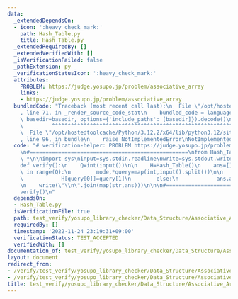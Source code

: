 ```yaml
---
data:
  _extendedDependsOn:
  - icon: ':heavy_check_mark:'
    path: Hash_Table.py
    title: Hash_Table.py
  _extendedRequiredBy: []
  _extendedVerifiedWith: []
  _isVerificationFailed: false
  _pathExtension: py
  _verificationStatusIcon: ':heavy_check_mark:'
  attributes:
    PROBLEM: https://judge.yosupo.jp/problem/associative_array
    links:
    - https://judge.yosupo.jp/problem/associative_array
  bundledCode: "Traceback (most recent call last):\n  File \"/opt/hostedtoolcache/Python/3.12.2/x64/lib/python3.12/site-packages/onlinejudge_verify/documentation/build.py\"\
    , line 71, in _render_source_code_stat\n    bundled_code = language.bundle(stat.path,\
    \ basedir=basedir, options={'include_paths': [basedir]}).decode()\n          \
    \         ^^^^^^^^^^^^^^^^^^^^^^^^^^^^^^^^^^^^^^^^^^^^^^^^^^^^^^^^^^^^^^^^^^^^^^^^^^^^^^^^^\n\
    \  File \"/opt/hostedtoolcache/Python/3.12.2/x64/lib/python3.12/site-packages/onlinejudge_verify/languages/python.py\"\
    , line 96, in bundle\n    raise NotImplementedError\nNotImplementedError\n"
  code: "# verification-helper: PROBLEM https://judge.yosupo.jp/problem/associative_array\n\
    \n#==================================================\nfrom Hash_Table import\
    \ *\n\nimport sys\ninput=sys.stdin.readline\nwrite=sys.stdout.write\n\n#==================================================\n\
    def verify():\n    Q=int(input())\n\n    H=Hash_Table()\n    ans=[]\n    for q\
    \ in range(Q):\n        mode,*query=map(int,input().split())\n\n        if mode==0:\n\
    \            H[query[0]]=query[1]\n        else:\n            ans.append(H.get(query[0],0))\n\
    \n    write(\"\\n\".join(map(str,ans)))\n\n\n#==================================================\n\
    verify()\n"
  dependsOn:
  - Hash_Table.py
  isVerificationFile: true
  path: test_verify/yosupo_library_checker/Data_Structure/Associative_Array.test.py
  requiredBy: []
  timestamp: '2022-11-24 23:19:31+09:00'
  verificationStatus: TEST_ACCEPTED
  verifiedWith: []
documentation_of: test_verify/yosupo_library_checker/Data_Structure/Associative_Array.test.py
layout: document
redirect_from:
- /verify/test_verify/yosupo_library_checker/Data_Structure/Associative_Array.test.py
- /verify/test_verify/yosupo_library_checker/Data_Structure/Associative_Array.test.py.html
title: test_verify/yosupo_library_checker/Data_Structure/Associative_Array.test.py
---
```

